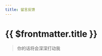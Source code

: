 ```yaml
--- 
title: 留言反馈
---
```


# {{ $frontmatter.title }}

> 你的话将会深深打动我

<ClientOnly>
  <VtFeedback />
</ClientOnly>
